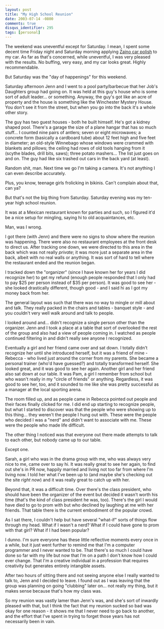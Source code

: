```yaml
---
layout: post
title: "My High School Reunion"
date: 2003-07-14 -0800
comments: true
disqus_identifier: 295
tags: [personal]
---
```

The weekend was uneventful except for Saturday. I mean, I spent some
decent time Friday night and Saturday morning applying [Zaino car
polish](http://www.sainobros.com) to my car. As far as that's concerned,
while uneventful, I was very pleased with the results. No buffing, very
easy, and my car looks great. Highly recommendable.

 But Saturday was the "day of happenings" for this weekend.

 Saturday afternoon Jenn and I went to a pool party/barbecue that her
Job's Daughters group had going on. It was held at this guy's house who
is some sort of adult leader... or something. Anyway, the guy's got like
an acre of property and the house is something like the Winchester
Mystery House. You don't see it from the street, but when you go into
the back it's a whole other story.

 The guy has two guest houses - both he built himself. He's got a kidney
shaped pool. There's a garage the size of a plane hangar that has so
much stuff... I counted nine pairs of antlers; seven or eight
microwaves; a concrete form (basically a cardboard tube) about 12 feet
high and five feet in diameter; an old-style Winnebago whose windows
were crammed with blankets and pillows; the ceiling had rows of old
tools hanging from it (scythe blades, drill bits, saws); three potato
mashers... The list just goes on and on. The guy had like six trashed
out cars in the back yard (at least).

 Random shit, man. Next time we go I'm taking a camera. It's not
anything I can even describe accurately.

 Plus, you know, teenage girls frolicking in bikinis. Can't complain
about that, can ya?

 But that's not the big thing from Saturday. Saturday evening was my
ten-year high school reunion.

 It was at a Mexican restaurant known for parties and such, so I figured
it'd be a nice setup for mingling, saying hi to old acquaintances, etc.

 Man, was I wrong.

 I got there (with Jenn) and there were no signs to show where the
reunion was happening. There were also no restaurant employees at the
front desk to direct us. After tracking one down, we were directed to
this area in the back which was not really *private*; it was more just a
separate area in the back, albeit with no real walls or anything. It was
sort of hard to tell where the restaurant ended and the reunion began.

 I tracked down the "organizer" (since I have known her for years I did
recognize her) to get my refund (enough people responded that I only had
to pay $25 per person instead of $35 per person). It was good to see
her - she looked drastically different, though good - and I said hi as I
got my money back from her.

 The general layout was such that there was no way to mingle or mill
about and talk. They really packed in the chairs and tables - banquet
style - and you couldn't very well walk around and talk to people.

 I looked around and... didn't recognize a single person other than the
organizer. Jenn and I took a place at a table that sort of overlooked
the rest of the group and also had a view of people coming in. I watched
as people continued filtering in and didn't really see anyone I
recognized.

 Eventually a girl and her friend came over and sat down. I totally
didn't recognize her until she introduced herself, but it was a friend
of mine - Rebecca - who lived just around the corner from my parents.
She became a personal trainer (who'd have guessed?) and totally
transformed herself. She looked great, and it was good to see her again.
Another girl and her friend also sat down at our table. It was Pam, a
girl I remember from school but who wasn't really in my "circle of
friends" or anything. Regardless, it was good to see her, too, and it
sounded to me like she was pretty successful as a manager at the local
sporting arena.

 The room filled up, and as people came in Rebecca pointed out people
and their faces finally clicked for me. I did end up starting to
recognize people, but what I started to discover was that the people who
were showing up to this thing... they weren't the people I hung out
with. These were the people who decided I was a "nerd" and didn't want
to associate with me. These were the people who made life difficult.

 The other thing I noticed was that everyone out there made attempts to
talk to each other, but nobody came up to our table.

 Except one.

 Sarah, a girl who was in the drama group with me, who was always very
nice to me, came over to say hi. It was really great to see her again,
to find out she's in PR now, happily married and living not too far from
where I'm living now. I told her what I've been up to (and maybe she's
checking out the site *right now*) and it was really great to catch up
with her.

 Beyond that, it was a difficult time. Over there's the class president,
who should have been the organizer of the event but decided it wasn't
worth his time (that's the kind of class president he was, too). There's
the girl I would have died to go to prom with but who declined by
laughing at me with her friends. That table there is the current
embodiment of the popular crowd.

 As I sat there, I couldn't help but have several "what-if" sorts of
things flow through my head. What if I wasn't a nerd? What if I could
have gone to prom with that girl? What if I had been popular?

 I dunno. I'm sure everyone has these little reflective moments every
once in a while, but it just went further to remind me that I'm a
computer programmer and I never wanted to be. That there's so much I
could have done so far with my life but now that I'm on a path I don't
know how I could ever change. That I'm a creative individual in a
profession that requires creativity but generates entirely intangible
assets.

 After two hours of sitting there and not seeing anyone else I really
wanted to talk to, Jenn and I decided to leave. I found out as I was
leaving that the group was planning on going "clubbing" later on... not
really my thing, but it makes sense because that's how my class was.

 So my reunion was vastly lamer than Jenn's was, and she's sort of
inwardly pleased with that, but I think the fact that my reunion sucked
so bad was okay for one reason - it shows me that I never need to go
back to another, and the effort that I've spent in trying to forget
those years has not necessarily been in vain.

